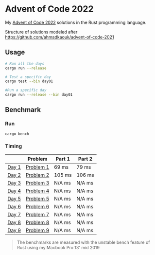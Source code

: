 # Advent of Code 2022
My [Advent of Code 2022](https://adventofcode.com) solutions in the Rust programming language.

Structure of solutions modeled after https://github.com/ahmadkaouk/advent-of-code-2021

## Usage
```sh
# Run all the days
cargo run --release

# Test a specific day
cargo test --bin day01

#Run a specific day
cargo run --release --bin day01
```
## Benchmark
### Run

```sh
cargo bench
```



### Timing

|                       | Problem                                            | Part 1   | Part 2   |   
|-----------------------|----------------------------------------------------|----------|----------|
| [Day 1](src/day01.rs) | [Problem 1](https://adventofcode.com/2022/day/1)   |    69 ms |    79 ms |   
| [Day 2](src/day02.rs) | [Problem 2](https://adventofcode.com/2022/day/2)   |   105 ms |   106 ms |   
| [Day 3](src/day03.rs) | [Problem 3](https://adventofcode.com/2022/day/3)   |  N/A  ms |  N/A  ms | 
| [Day 4](src/day04.rs) | [Problem 4](https://adventofcode.com/2022/day/4)   |  N/A  ms |  N/A  ms | 
| [Day 5](src/day05.rs) | [Problem 5](https://adventofcode.com/2022/day/5)   |  N/A  ms |  N/A  ms | 
| [Day 6](src/day06.rs) | [Problem 6](https://adventofcode.com/2022/day/6)   |  N/A  ms |  N/A  ms | 
| [Day 7](src/day07.rs) | [Problem 7](https://adventofcode.com/2022/day/7)   |  N/A  ms |  N/A  ms |
| [Day 8](src/day08.rs) | [Problem 8](https://adventofcode.com/2022/day/8)   |  N/A  ms |  N/A  ms |
| [Day 9](src/day09.rs) | [Problem 9](https://adventofcode.com/2022/day/9)   |  N/A  ms |  N/A  ms |

> The benchmarks are measured with the unstable bench feature of Rust using my Macbook Pro 13' mid 2019
